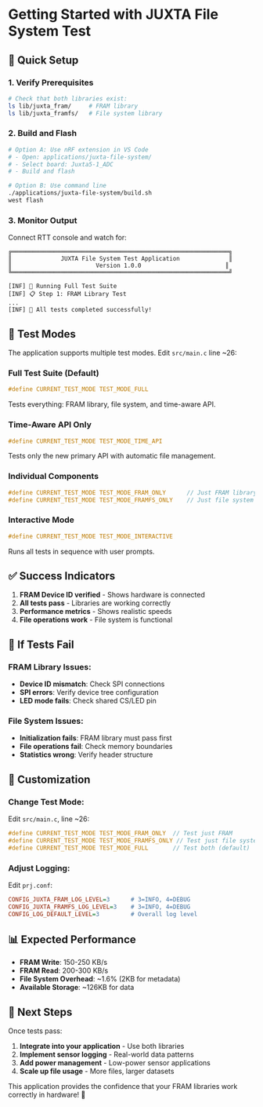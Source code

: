 # Getting Started with JUXTA File System Test

## 🎯 Quick Setup

### 1. **Verify Prerequisites**
```bash
# Check that both libraries exist:
ls lib/juxta_fram/     # FRAM library
ls lib/juxta_framfs/   # File system library
```

### 2. **Build and Flash** 
```bash
# Option A: Use nRF extension in VS Code
# - Open: applications/juxta-file-system/
# - Select board: Juxta5-1_ADC
# - Build and flash

# Option B: Use command line
./applications/juxta-file-system/build.sh
west flash
```

### 3. **Monitor Output**
Connect RTT console and watch for:
```
╔══════════════════════════════════════════════════════════════╗
║              JUXTA File System Test Application              ║
║                        Version 1.0.0                        ║
╚══════════════════════════════════════════════════════════════╝

[INF] 🚀 Running Full Test Suite
[INF] 📋 Step 1: FRAM Library Test
...
[INF] 🎉 All tests completed successfully!
```

## 🧪 Test Modes

The application supports multiple test modes. Edit `src/main.c` line ~26:

### **Full Test Suite (Default)**
```c
#define CURRENT_TEST_MODE TEST_MODE_FULL
```
Tests everything: FRAM library, file system, and time-aware API.

### **Time-Aware API Only**
```c
#define CURRENT_TEST_MODE TEST_MODE_TIME_API
```
Tests only the new primary API with automatic file management.

### **Individual Components**
```c
#define CURRENT_TEST_MODE TEST_MODE_FRAM_ONLY      // Just FRAM library
#define CURRENT_TEST_MODE TEST_MODE_FRAMFS_ONLY    // Just file system
```

### **Interactive Mode**
```c
#define CURRENT_TEST_MODE TEST_MODE_INTERACTIVE
```
Runs all tests in sequence with user prompts.

## ✅ Success Indicators

1. **FRAM Device ID verified** - Shows hardware is connected
2. **All tests pass** - Libraries are working correctly  
3. **Performance metrics** - Shows realistic speeds
4. **File operations work** - File system is functional

## 🚨 If Tests Fail

### FRAM Library Issues:
- **Device ID mismatch**: Check SPI connections
- **SPI errors**: Verify device tree configuration
- **LED mode fails**: Check shared CS/LED pin

### File System Issues:
- **Initialization fails**: FRAM library must pass first
- **File operations fail**: Check memory boundaries
- **Statistics wrong**: Verify header structure

## 🔧 Customization

### Change Test Mode:
Edit `src/main.c`, line ~26:
```c
#define CURRENT_TEST_MODE TEST_MODE_FRAM_ONLY  // Test just FRAM
#define CURRENT_TEST_MODE TEST_MODE_FRAMFS_ONLY // Test just file system  
#define CURRENT_TEST_MODE TEST_MODE_FULL       // Test both (default)
```

### Adjust Logging:
Edit `prj.conf`:
```ini
CONFIG_JUXTA_FRAM_LOG_LEVEL=3      # 3=INFO, 4=DEBUG
CONFIG_JUXTA_FRAMFS_LOG_LEVEL=3    # 3=INFO, 4=DEBUG
CONFIG_LOG_DEFAULT_LEVEL=3         # Overall log level
```

## 📊 Expected Performance

- **FRAM Write**: 150-250 KB/s
- **FRAM Read**: 200-300 KB/s  
- **File System Overhead**: ~1.6% (2KB for metadata)
- **Available Storage**: ~126KB for data

## 🔄 Next Steps

Once tests pass:

1. **Integrate into your application** - Use both libraries
2. **Implement sensor logging** - Real-world data patterns
3. **Add power management** - Low-power sensor applications
4. **Scale up file usage** - More files, larger datasets

This application provides the confidence that your FRAM libraries work correctly in hardware! 🎉 